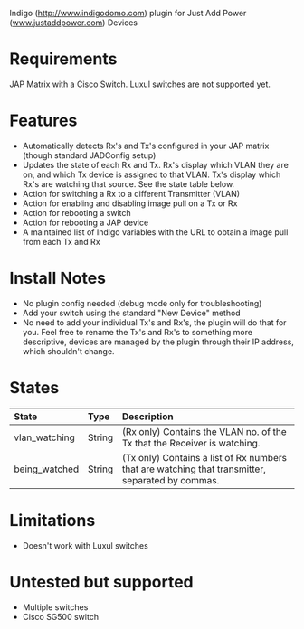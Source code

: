 Indigo (http://www.indigodomo.com) plugin for Just Add Power (www.justaddpower.com) Devices

# Requirements #
JAP Matrix with a Cisco Switch.  Luxul switches are not supported yet.

# Features #
* Automatically detects Rx's and Tx's configured in your JAP matrix (though standard JADConfig setup)
* Updates the state of each Rx and Tx.  Rx's display which VLAN they are on, and which Tx device is assigned to that VLAN.  Tx's display which Rx's are watching that source.  See the state table below.
* Action for switching a Rx to a different Transmitter (VLAN)
* Action for enabling and disabling image pull on a Tx or Rx
* Action for rebooting a switch
* Action for rebooting a JAP device
* A maintained list of Indigo variables with the URL to obtain a image pull from each Tx and Rx

# Install Notes #
* No plugin config needed (debug mode only for troubleshooting)
* Add your switch using the standard "New Device" method
* No need to add your individual Tx's and Rx's, the plugin will do that for you.  Feel free to rename the Tx's and Rx's to something more descriptive, devices are managed by the plugin through their IP address, which shouldn't change.

# States #

| State                | Type    | Description                                                                                                                                                                                                                  |
|:---------------------|:--------|:-----------------------------------------------------------------------------------------------------------------------------------------------------------------------------------------------------------------------------|
| vlan_watching       | String  | (Rx only) Contains the VLAN no. of the Tx that the Receiver is watching.                                                                                       |
| being_watched       | String  | (Tx only) Contains a list of Rx numbers that are watching that transmitter, separated by commas.                                                                                       |

# Limitations #
* Doesn't work with Luxul switches

# Untested but supported #
* Multiple switches
* Cisco SG500 switch